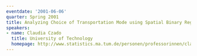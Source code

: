 ```yaml
---
eventdate: '2001-06-06'
quarter: Spring 2001
title: Analyzing Choice of Transportation Mode using Spatial Binary Regression
speakers:
- name: Claudia Czado
  title: University of Technology
  homepage: http://www.statistics.ma.tum.de/personen/professorinnen/claudia-czado/
---
```

